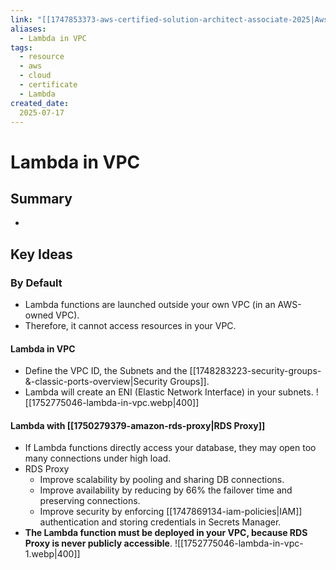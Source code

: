 ```yaml
---
link: "[[1747853373-aws-certified-solution-architect-associate-2025|Aws Certified Solution Architect Associate 2025]]"
aliases: 
  - Lambda in VPC
tags:
  - resource
  - aws
  - cloud
  - certificate
  - Lambda
created_date:
  2025-07-17
---
```

# Lambda in VPC
## Summary
- 

## Key Ideas
### By Default
- Lambda functions are launched outside your own VPC (in an AWS-owned VPC).
- Therefore, it cannot access resources in your VPC.

#### Lambda in VPC
- Define the VPC ID, the Subnets and the [[1748283223-security-groups-&-classic-ports-overview|Security Groups]].
- Lambda will create an ENI (Elastic Network Interface) in your subnets.
![[1752775046-lambda-in-vpc.webp|400]]

#### Lambda with [[1750279379-amazon-rds-proxy|RDS Proxy]]
- If Lambda functions directly access your database, they may open too many connections under high load.
- RDS Proxy
  - Improve scalability by pooling and sharing DB connections.
  - Improve availability by reducing by 66% the failover time and preserving connections.
  - Improve security by enforcing [[1747869134-iam-policies|IAM]] authentication and storing credentials in Secrets Manager.
- **The Lambda function must be deployed in your VPC, because RDS Proxy is never publicly accessible**.
![[1752775046-lambda-in-vpc-1.webp|400]]











